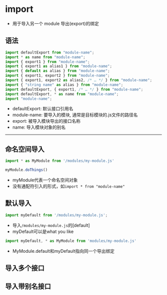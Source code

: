 # import

- 用于导入另一个 module 导出(export)的绑定

## 语法

```javascript
import defaultExport from "module-name";
import * as name from "module-name";
import { export1 } from "module-name";
import { export1 as alias1 } from "module-name";
import { default as alias } from "module-name";
import { export1, export2 } from "module-name";
import { export1, export2 as alias2, /* … */ } from "module-name";
import { "string name" as alias } from "module-name";
import defaultExport, { export1, /* … */ } from "module-name";
import defaultExport, * as name from "module-name";
import "module-name";
```

- defaultExport: 默认接口引用名
- module-name: 要导入的模块, 通常是目标模块的.js文件的路径名
- export: 被导入模块导出的接口名称
- name: 导入模块对象的别名

***
 
## 命名空间导入

```javascript
import * as MyModule from '/modules/my-module.js'

myModule.doThings()
```

- myModule代表一个命名空间对象
- 没有通配符引入的形式，如`import * from "module-name"`

## 默认导入

```javascript
import myDefault from '/modules/my-module.js';
```

- 导入`/modules/my-module.js`的[default]
- myDefault可以是what you like

```javascript
import myDefault, * as MyModule from 'modules/my-module.js'
```

- MyModule.default和myDefault指向同一个导出绑定

## 导入多个接口

## 导入带别名接口
